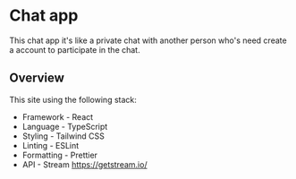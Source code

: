 # Chat app
This chat app it's like a private chat with another person who's need create a account to participate in the chat. 


## Overview

This site using the following stack:

- Framework - React
- Language - TypeScript
- Styling - Tailwind CSS
- Linting - ESLint
- Formatting - Prettier
- API - Stream https://getstream.io/
